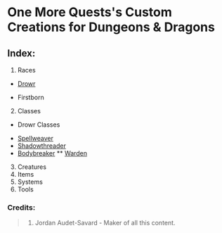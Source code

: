 # One More Quests's Custom Creations for Dungeons & Dragons

## Index:

1. Races
 - [Drowr](https://github.com/MysticalSquirrel/DnD-Custom-Creations/blob/master/Custom%20Races/Drowr.md)
  + Firstborn
2. Classes
 - Drowr Classes
  + [Spellweaver](https://github.com/MysticalSquirrel/DnD-Custom-Creations/blob/master/Custom%20Classes/Drowr%20Classes/Spellweaver.md)
  + [Shadowthreader](https://github.com/MysticalSquirrel/DnD-Custom-Creations/blob/master/Custom%20Classes/Drowr%20Classes/Shadowthreader.md)
  + [Bodybreaker](https://github.com/MysticalSquirrel/DnD-Custom-Creations/blob/master/Custom%20Classes/Drowr%20Classes/Bodybreaker.md)
  ** [Warden](https://github.com/MysticalSquirrel/DnD-Custom-Creations/blob/master/Custom%20Classes/Drowr%20Classes/Warden.md)
3. Creatures
4. Items
5. Systems
6. Tools

### Credits:

> 1. Jordan Audet-Savard - Maker of all this content.
